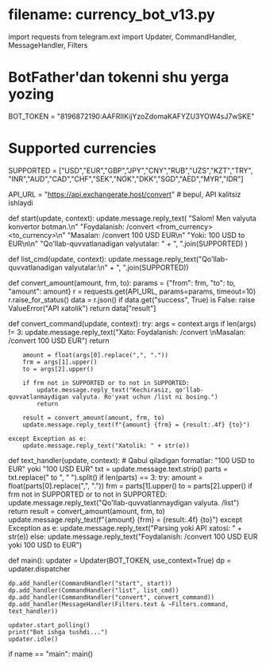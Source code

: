 # filename: currency_bot_v13.py
import requests
from telegram.ext import Updater, CommandHandler, MessageHandler, Filters

# BotFather'dan tokenni shu yerga yozing
BOT_TOKEN = "8196872190:AAFRIIKijYzoZdomaKAFYZU3YOW4sJ7wSKE"

# Supported currencies
SUPPORTED = ["USD","EUR","GBP","JPY","CNY","RUB","UZS","KZT","TRY",
             "INR","AUD","CAD","CHF","SEK","NOK","DKK","SGD","AED","MYR","IDR"]

API_URL = "https://api.exchangerate.host/convert"  # bepul, API kalitsiz ishlaydi

def start(update, context):
    update.message.reply_text(
        "Salom! Men valyuta konvertor botman.\n"
        "Foydalanish: /convert <miqdor> <from_currency> <to_currency>\n"
        "Masalan: /convert 100 USD EUR\n"
        "Yoki: 100 USD to EUR\n\n"
        "Qo'llab-quvvatlanadigan valyutalar: " + ", ".join(SUPPORTED)
    )

def list_cmd(update, context):
    update.message.reply_text("Qo'llab-quvvatlanadigan valyutalar:\n" + ", ".join(SUPPORTED))

def convert_amount(amount, frm, to):
    params = {"from": frm, "to": to, "amount": amount}
    r = requests.get(API_URL, params=params, timeout=10)
    r.raise_for_status()
    data = r.json()
    if data.get("success", True) is False:
        raise ValueError("API xatolik")
    return data["result"]

def convert_command(update, context):
    try:
        args = context.args
        if len(args) != 3:
            update.message.reply_text("Xato: Foydalanish: /convert <miqdor> <from> <to>\nMasalan: /convert 100 USD EUR")
            return

        amount = float(args[0].replace(",", "."))
        frm = args[1].upper()
        to = args[2].upper()

        if frm not in SUPPORTED or to not in SUPPORTED:
            update.message.reply_text("Kechirasiz, qo'llab-quvvatlanmaydigan valyuta. Ro'yxat uchun /list ni bosing.")
            return

        result = convert_amount(amount, frm, to)
        update.message.reply_text(f"{amount} {frm} = {result:.4f} {to}")

    except Exception as e:
        update.message.reply_text("Xatolik: " + str(e))

def text_handler(update, context):
    # Qabul qiladigan formatlar: "100 USD to EUR" yoki "100 USD EUR"
    txt = update.message.text.strip()
    parts = txt.replace(" to ", " ").split()
    if len(parts) == 3:
        try:
            amount = float(parts[0].replace(",", "."))
            frm = parts[1].upper()
            to = parts[2].upper()
            if frm not in SUPPORTED or to not in SUPPORTED:
                update.message.reply_text("Qo'llab-quvvatlanmaydigan valyuta. /list")
                return
            result = convert_amount(amount, frm, to)
            update.message.reply_text(f"{amount} {frm} = {result:.4f} {to}")
        except Exception as e:
            update.message.reply_text("Parsing yoki API xatosi: " + str(e))
    else:
        update.message.reply_text("Foydalanish: /convert 100 USD EUR yoki 100 USD to EUR")

def main():
    updater = Updater(BOT_TOKEN, use_context=True)
    dp = updater.dispatcher

    dp.add_handler(CommandHandler("start", start))
    dp.add_handler(CommandHandler("list", list_cmd))
    dp.add_handler(CommandHandler("convert", convert_command))
    dp.add_handler(MessageHandler(Filters.text & ~Filters.command, text_handler))

    updater.start_polling()
    print("Bot ishga tushdi...")
    updater.idle()

if name == "main":
    main()
